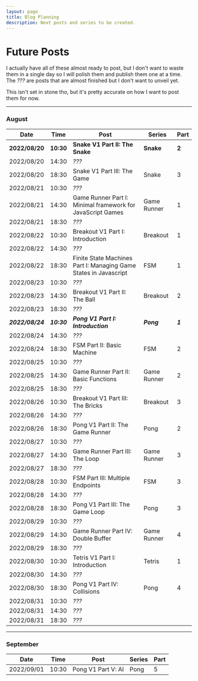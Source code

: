 ```yaml
---
layout: page
title: Blog Planning
description: Next posts and series to be created.
---
```

# Future Posts

I actually have all of these almost ready to post, but I don't want to waste them in a single day so I will polish them and publish them one at a time. The _???_ are posts that are almost finished but I don't want to unveil yet.

This isn't set in stone tho, but it's pretty accurate on how I want to post them for now.

---
### August

| Date | Time | Post | Series | Part |
|------|------|------|--------|------|
| **2022/08/20** | **10:30** | **Snake V1 Part II: The Snake** | **Snake** | **2**
| 2022/08/20 | 14:30 | _???_
| 2022/08/20 | 18:30 | Snake V1 Part III: The Game | Snake | 3
| 2022/08/21 | 10:30 | _???_
| 2022/08/21 | 14:30 | Game Runner Part I: Minimal framework for JavaScript Games | Game Runner | 1
| 2022/08/21 | 18:30 | _???_
| 2022/08/22 | 10:30 | Breakout V1 Part I: Introduction | Breakout | 1
| 2022/08/22 | 14:30 | _???_
| 2022/08/22 | 18:30 | Finite State Machines Part I: Managing Game States in Javascript | FSM | 1
| 2022/08/23 | 10:30 | _???_
| 2022/08/23 | 14:30 | Breakout V1 Part II: The Ball | Breakout | 2
| 2022/08/23 | 18:30 | _???_
| ***2022/08/24*** | ***10:30*** | ***Pong V1 Part I: Introduction*** | ***Pong*** | ***1***
| 2022/08/24 | 14:30 | _???_
| 2022/08/24 | 18:30 | FSM Part II: Basic Machine | FSM | 2
| 2022/08/25 | 10:30 | _???_
| 2022/08/25 | 14:30 | Game Runner Part II: Basic Functions | Game Runner | 2
| 2022/08/25 | 18:30 | _???_
| 2022/08/26 | 10:30 | Breakout V1 Part III: The Bricks | Breakout | 3
| 2022/08/26 | 14:30 | _???_
| 2022/08/26 | 18:30 | Pong V1 Part II: The Game Runner | Pong | 2
| 2022/08/27 | 10:30 | _???_
| 2022/08/27 | 14:30 | Game Runner Part III: The Loop | Game Runner | 3
| 2022/08/27 | 18:30 | _???_
| 2022/08/28 | 10:30 | FSM Part III: Multiple Endpoints | FSM | 3
| 2022/08/28 | 14:30 | _???_
| 2022/08/28 | 18:30 | Pong V1 Part III: The Game Loop | Pong | 3
| 2022/08/29 | 10:30 | _???_
| 2022/08/29 | 14:30 | Game Runner Part IV: Double Buffer | Game Runner | 4
| 2022/08/29 | 18:30 | _???_
| 2022/08/30 | 10:30 | Tetris V1 Part I: Introduction | Tetris | 1
| 2022/08/30 | 14:30 | _???_
| 2022/08/30 | 18:30 | Pong V1 Part IV: Collisions | Pong | 4
| 2022/08/31 | 10:30 | _???_
| 2022/08/31 | 14:30 | _???_
| 2022/08/31 | 18:30 | _???_

---
### September

| Date | Time | Post | Series | Part |
|------|------|------|--------|------|
| 2022/09/01 | 10:30 | Pong V1 Part V: AI | Pong | 5